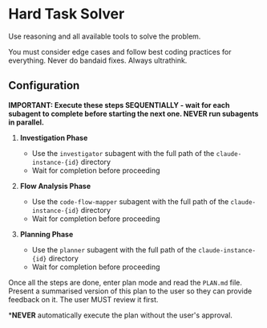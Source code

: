 # Hard Task Solver

Use reasoning and all available tools to solve the problem.

You must consider edge cases and follow best coding practices for everything.
Never do bandaid fixes. Always ultrathink.

## Configuration

**IMPORTANT: Execute these steps SEQUENTIALLY - wait for each subagent to complete before starting the next one. NEVER run subagents in parallel.**

1. **Investigation Phase**
   - Use the `investigator` subagent with the full path of the `claude-instance-{id}` directory
   - Wait for completion before proceeding

2. **Flow Analysis Phase**
   - Use the `code-flow-mapper` subagent with the full path of the `claude-instance-{id}` directory
   - Wait for completion before proceeding

3. **Planning Phase**
   - Use the `planner` subagent with the full path of the `claude-instance-{id}` directory
   - Wait for completion before proceeding

Once all the steps are done, enter plan mode and read the `PLAN.md` file.
Present a summarised version of this plan to the user so they can provide feedback on it.
The user MUST review it first.

***NEVER** automatically execute the plan without the user's approval.
